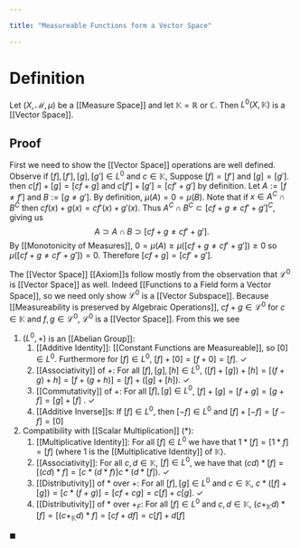 ```yaml
---

title: "Measureable Functions form a Vector Space"

---
```

# Definition
Let $(X, \mathcal{M}, \mu)$ be a [[Measure Space]] and let $\mathbb{K} = \mathbb{R}$ or $\mathbb{C}$. Then $L^{0}(X, \mathbb{K})$ is a [[Vector Space]].


## Proof
First we need to show the [[Vector Space]] operations are well defined. Observe if $[f], [f'], [g], [g'] \in L^{0}$ and $c \in \mathbb{K}$, Suppose $[f] = [f']$ and $[g] = [g']$. then $c[f] + [g] = [cf + g]$ and $c[f'] + [g'] = [cf' + g']$ by definition. Let $A := [f \neq f']$ and $B := [g \neq g']$. By definition, $\mu(A) = 0 = \mu(B)$. Note that if $x \in A^{C} \cap B^{C}$ then $cf(x) + g(x) = cf'(x) + g'(x)$. Thus $A^{C} \cap B^{C} \subset [cf + g \neq cf' + g']^{C}$, giving us $$A \supset A \cap B \supset [cf + g \neq cf' + g'].$$By [[Monotonicity of Measures]], $0 = \mu(A) \geq \mu([cf + g \neq cf' + g']) \geq 0$ so $\mu([cf + g \neq cf' + g']) = 0$. Therefore $[cf + g] = [cf' + g']$.

The [[Vector Space]] [[Axiom]]s follow mostly from the observation that $\mathcal{L}^{0}$ is [[Vector Space]] as well. Indeed [[Functions to a Field form a Vector Space]], so we need only show $\mathcal{L}^{0}$ is a [[Vector Subspace]]. Because [[Measureability is preserved by Algebraic Operations]], $cf + g \in \mathcal{L}^{0}$ for $c \in \mathbb{K}$ and $f,g \in \mathcal{L}^{0}$, $\mathcal{L}^{0}$ is a [[Vector Space]]. From this we see
1. $(L^{0}, +)$ is an [[Abelian Group]]:
	1. [[Additive Identity]]: [[Constant Functions are Measureable]], so $[0] \in L^{0}$. Furthermore for $[f] \in L^{0}$, $[f] + [0] = [f+0] = [f]$. $\checkmark$
	2. [[Associativity]] of $+$: For all $[f],[g],[h] \in L^{0}$, $([f] + [g]) + [h] = [(f + g) + h] = [f + (g + h)] = [f] + ([g] + [h])$. $\checkmark$
	3. [[Commutativity]] of $+$: For all $[f], [g] \in L^{0}$, $[f] + [g] = [f + g] = [g + f] = [g] + [f]$ . $\checkmark$
	4. [[Additive Inverse]]s: If $[f] \in L^{0}$, then $[-f] \in L^{0}$ and $[f] + [-f] = [f-f] = [0]$
2. Compatibility with [[Scalar Multiplication]] ($*$):
	1. [[Multiplicative Identity]]: For all $[f] \in L^{0}$ we have that $1 * [f] = [1 * f] = [f]$ (where $1$ is the [[Multiplicative Identity]] of $\mathbb{K}$).
	2. [[Associativity]]: For all $c,d \in \mathbb{K}$, $[f] \in L^{0}$, we have that $(cd)*[f] = [(cd) * f] = [c * (d * f)] c*(d*[f])$. $\checkmark$
	3. [[Distributivity]] of $*$ over $+$: For all $[f], [g] \in L^{0}$ and $c \in \mathbb{K}$, $c*([f] + [g]) = [c * (f + g)] = [cf + cg] = c[f] + c[g]$. $\checkmark$
	4. [[Distributivity]] of $*$ over $+_{F}$: For all $[f] \in L^{0}$ and $c, d \in \mathbb{K}$, $(c +_{\mathbb{K}} d) * [f] = [(c +_{\mathbb{K}} d) * f] = [cf + df] = c [f] + d [f]$

$\blacksquare$